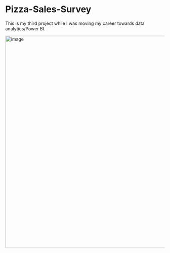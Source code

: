 # Pizza-Sales-Survey

This is my third project while I was moving my career towards data analytics/Power BI.

<img width="671" alt="image" src="https://github.com/neetitechhub/Pizza-Sales-Survey/assets/165349218/8ee725dd-336c-4cb7-ab69-7993cbb3c35f">
